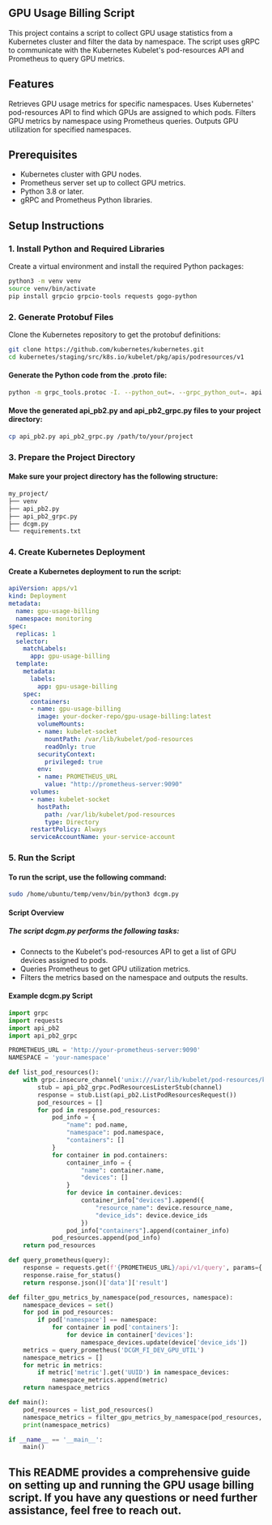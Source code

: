 ## GPU Usage Billing Script
This project contains a script to collect GPU usage statistics from a Kubernetes cluster and filter the data by namespace. The script uses gRPC to communicate with the Kubernetes Kubelet's pod-resources API and Prometheus to query GPU metrics.

## Features
Retrieves GPU usage metrics for specific namespaces.
Uses Kubernetes' pod-resources API to find which GPUs are assigned to which pods.
Filters GPU metrics by namespace using Prometheus queries.
Outputs GPU utilization for specified namespaces.

## Prerequisites
- Kubernetes cluster with GPU nodes.
- Prometheus server set up to collect GPU metrics.
- Python 3.8 or later.
- gRPC and Prometheus Python libraries.

## Setup Instructions
### 1. Install Python and Required Libraries
Create a virtual environment and install the required Python packages:

```sh
python3 -m venv venv
source venv/bin/activate
pip install grpcio grpcio-tools requests gogo-python
```

### 2. Generate Protobuf Files
Clone the Kubernetes repository to get the protobuf definitions:

```sh
git clone https://github.com/kubernetes/kubernetes.git
cd kubernetes/staging/src/k8s.io/kubelet/pkg/apis/podresources/v1
```

#### Generate the Python code from the .proto file:

```sh
python -m grpc_tools.protoc -I. --python_out=. --grpc_python_out=. api.proto
```

#### Move the generated api_pb2.py and api_pb2_grpc.py files to your project directory:

```sh
cp api_pb2.py api_pb2_grpc.py /path/to/your/project
```

### 3. Prepare the Project Directory
#### Make sure your project directory has the following structure:

```sh
my_project/
├── venv
├── api_pb2.py
├── api_pb2_grpc.py
├── dcgm.py
└── requirements.txt
```

### 4. Create Kubernetes Deployment

#### Create a Kubernetes deployment to run the script:

```yaml
apiVersion: apps/v1
kind: Deployment
metadata:
  name: gpu-usage-billing
  namespace: monitoring
spec:
  replicas: 1
  selector:
    matchLabels:
      app: gpu-usage-billing
  template:
    metadata:
      labels:
        app: gpu-usage-billing
    spec:
      containers:
      - name: gpu-usage-billing
        image: your-docker-repo/gpu-usage-billing:latest
        volumeMounts:
        - name: kubelet-socket
          mountPath: /var/lib/kubelet/pod-resources
          readOnly: true
        securityContext:
          privileged: true
        env:
        - name: PROMETHEUS_URL
          value: "http://prometheus-server:9090"
      volumes:
      - name: kubelet-socket
        hostPath:
          path: /var/lib/kubelet/pod-resources
          type: Directory
      restartPolicy: Always
      serviceAccountName: your-service-account
```

### 5. Run the Script
#### To run the script, use the following command:

```sh
sudo /home/ubuntu/temp/venv/bin/python3 dcgm.py
```

#### Script Overview
##### The script dcgm.py performs the following tasks:

- Connects to the Kubelet's pod-resources API to get a list of GPU devices assigned to pods.
- Queries Prometheus to get GPU utilization metrics.
- Filters the metrics based on the namespace and outputs the results.

#### Example dcgm.py Script
```python
import grpc
import requests
import api_pb2
import api_pb2_grpc

PROMETHEUS_URL = 'http://your-prometheus-server:9090'
NAMESPACE = 'your-namespace'

def list_pod_resources():
    with grpc.insecure_channel('unix:///var/lib/kubelet/pod-resources/kubelet.sock') as channel:
        stub = api_pb2_grpc.PodResourcesListerStub(channel)
        response = stub.List(api_pb2.ListPodResourcesRequest())
        pod_resources = []
        for pod in response.pod_resources:
            pod_info = {
                "name": pod.name,
                "namespace": pod.namespace,
                "containers": []
            }
            for container in pod.containers:
                container_info = {
                    "name": container.name,
                    "devices": []
                }
                for device in container.devices:
                    container_info["devices"].append({
                        "resource_name": device.resource_name,
                        "device_ids": device.device_ids
                    })
                pod_info["containers"].append(container_info)
            pod_resources.append(pod_info)
    return pod_resources

def query_prometheus(query):
    response = requests.get(f'{PROMETHEUS_URL}/api/v1/query', params={'query': query})
    response.raise_for_status()
    return response.json()['data']['result']

def filter_gpu_metrics_by_namespace(pod_resources, namespace):
    namespace_devices = set()
    for pod in pod_resources:
        if pod['namespace'] == namespace:
            for container in pod['containers']:
                for device in container['devices']:
                    namespace_devices.update(device['device_ids'])
    metrics = query_prometheus('DCGM_FI_DEV_GPU_UTIL')
    namespace_metrics = []
    for metric in metrics:
        if metric['metric'].get('UUID') in namespace_devices:
            namespace_metrics.append(metric)
    return namespace_metrics

def main():
    pod_resources = list_pod_resources()
    namespace_metrics = filter_gpu_metrics_by_namespace(pod_resources, NAMESPACE)
    print(namespace_metrics)

if __name__ == '__main__':
    main()
```

## This README provides a comprehensive guide on setting up and running the GPU usage billing script. If you have any questions or need further assistance, feel free to reach out.
